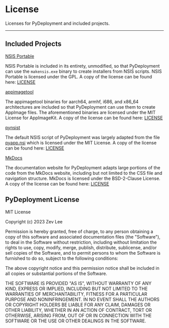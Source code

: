 # License

Licenses for PyDeployment and included projects.

---

## Included Projects

[NSIS Portable](https://portableapps.com/apps/development/nsis_portable)

NSIS Portable is included in its entirety, unmodified, so that PyDeployment can
use the `makensis.exe` binary to create installers from NSIS scripts. NSIS
Portable is licensed under the GPL. A copy of the license can be found here:
[LICENSE](https://github.com/pydeployment/pydeployment/tree/main/licenses/LICENSE_NSISPortable)

[appimagetool](https://github.com/AppImage/appimagetool)

The appimagetool binaries for aarch64, armhf, i686, and x86_64 architectures
are included so that PyDeployment can use them to create AppImage files. The
aforementioned binaries are licensed under the MIT License for AppImageKit.
A copy of the license can be found here:
[LICENSE](https://github.com/pydeployment/pydeployment/tree/main/licenses/LICENSE_AppImageKit)

[pynsist](https://github.com/takluyver/pynsist)

The default NSIS script of PyDeployment was largely adapted from the file
[pyapp.nsi](https://github.com/takluyver/pynsist/blob/1f772ed1ea0db0331422e7fa5ac16418c24d76ad/nsist/pyapp.nsi)
which is licensed under the MIT License. A copy of the license can be found
here: [LICENSE](https://github.com/pydeployment/pydeployment/tree/main/licenses/LICENSE_pynsist)

[MkDocs](https://www.mkdocs.org/)

The documentation website for PyDeployment adapts large portions of the code from
the MkDocs website, including but not limited to the CSS file and navigation
structure. MkDocs is licensed under the BSD-2-Clause License. A copy of the
license can be found here:
[LICENSE](https://github.com/pydeployment/pydeployment/tree/main/licenses/LICENSE_mkdocs)

## PyDeployment License

MIT License

Copyright (c) 2023 Zev Lee

Permission is hereby granted, free of charge, to any person obtaining a copy
of this software and associated documentation files (the "Software"), to deal
in the Software without restriction, including without limitation the rights
to use, copy, modify, merge, publish, distribute, sublicense, and/or sell
copies of the Software, and to permit persons to whom the Software is
furnished to do so, subject to the following conditions:

The above copyright notice and this permission notice shall be included in all
copies or substantial portions of the Software.

THE SOFTWARE IS PROVIDED "AS IS", WITHOUT WARRANTY OF ANY KIND, EXPRESS OR
IMPLIED, INCLUDING BUT NOT LIMITED TO THE WARRANTIES OF MERCHANTABILITY,
FITNESS FOR A PARTICULAR PURPOSE AND NONINFRINGEMENT. IN NO EVENT SHALL THE
AUTHORS OR COPYRIGHT HOLDERS BE LIABLE FOR ANY CLAIM, DAMAGES OR OTHER
LIABILITY, WHETHER IN AN ACTION OF CONTRACT, TORT OR OTHERWISE, ARISING FROM,
OUT OF OR IN CONNECTION WITH THE SOFTWARE OR THE USE OR OTHER DEALINGS IN THE
SOFTWARE.
